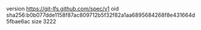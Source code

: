 version https://git-lfs.github.com/spec/v1
oid sha256:b0b077dde1158f87ac809712b5f32f82a1aa6895684268f8e431664d5fbae6ac
size 3222
